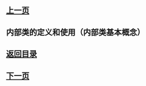 ## [上一页](course49)

##  内部类的定义和使用（内部类基本概念）






## [返回目录](https://wuchengcheng110120.github.io/learnJava)
## [下一页](course51)
